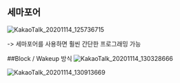## 세마포어
![KakaoTalk_20201114_125736715](https://user-images.githubusercontent.com/23302973/99139083-08795600-2679-11eb-95ef-c48c603134af.jpg)

-> 세마포어를 사용하면 훨씬 간단한 프로그래밍 가능

##Block / Wakeup 방식
![KakaoTalk_20201114_130328666](https://user-images.githubusercontent.com/23302973/99139166-dae0dc80-2679-11eb-8aa9-26793fc1277b.jpg)

![KakaoTalk_20201114_130913669](https://user-images.githubusercontent.com/23302973/99139294-a6b9eb80-267a-11eb-9df4-55dbf6f2e695.jpg)

